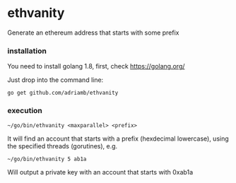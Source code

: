 # ethvanity
Generate an ethereum address that starts with some prefix

### installation

You need to install golang 1.8, first, check https://golang.org/

Just drop into the command line:

`go get github.com/adriamb/ethvanity`

### execution

`~/go/bin/ethvanity <maxparallel> <prefix>`

It will find an account that starts with a prefix (hexdecimal lowercase),
using the specified threads (gorutines), e.g.

`~/go/bin/ethvanity 5 ab1a`

Will output a private key with an account that starts with 0xab1a
